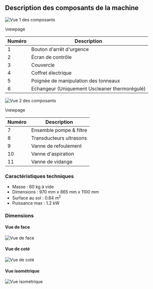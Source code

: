 ## Description des composants de la machine

![Vue 1 des composants](elements.jpg)

\newpage

| Numéro | Description |
| ----- | ----- |
| 1 | Bouton d'arrêt d'urgence |
| 2 | Écran de contrôle |
| 3 | Couvercle |
| 4 | Coffret électrique |
| 5 | Poignée de manipulation des tonneaux |
| 6 | Echangeur (Uniquement Uscleaner thermorégulé) |

![Vue 2 des composants](elements_2.jpg)

\newpage

| Numéro | Description |
| ----- | ----- |
| 7 | Ensemble pompe & filtre |
| 8 | Transducteurs ultrasons |
| 9 | Vanne de refoulement |
| 10 | Vanne d'aspiration |
| 11 | Vanne de vidange |

### Caractéristiques techniques

- Masse : 60 kg à vide
- Dimensions : 970 mm x 865 mm x 1100 mm
- Surface au sol : 0.84 m<sup>2<sup>
- Puissance max : 1.2 kW

### Dimensions

#### Vue de face

![Vue de face](front_view.jpg)

#### Vue de coté

![Vue de coté](side_view.jpg)

#### Vue isométrique

![Vue isométrique](iso_view.jpg)
